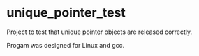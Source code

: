 # unique_pointer_test
Project to test that unique pointer objects are released correctly.

Progam was designed for Linux and gcc.

